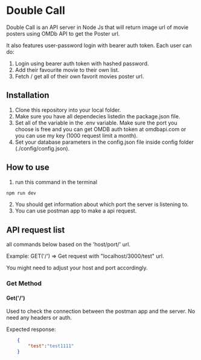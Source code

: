 # Double Call

Double Call is an API server in Node Js that will return image url of movie posters using OMDb API to get the Poster url.

It also features user-password login with bearer auth token. Each user can do:
1. Login using bearer auth token with hashed password.
2. Add their favourite movie to their own list.
3. Fetch / get all of their own favorit movies poster url.

## Installation
1. Clone this repository into your local folder.
2. Make sure you have all dependecies listedin the package.json file.
3. Set all of the variable in the .env variable. Make sure the port you choose is free and you can get OMDB auth token at omdbapi.com or you can use my key (1000 request limit a month).
4. Set your database parameters in the config.json file inside config folder (./config/config.json).

## How to use
1. run this command in the terminal
```bash
npm run dev
```
2. You should get information about which port the server is listening to.
3. You can use postman app to make a api request.

## API request list

all commands below based on the 'host/port/' url.

Example: GET('/') => Get request with "localhost/3000/test" url.

You might need to adjust your host and port accordingly.

### Get Method

#### Get('/')
Used to check the connection between the postman app and the server. No need any headers or auth.

Expected response:
```JSON
    {
        "test":"test1111"
    }
```
